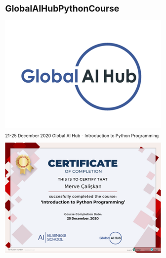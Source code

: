 # GlobalAIHubPythonCourse

![Global AI Hub](logo.png)

21-25 December 2020  Global AI Hub - Introduction to Python Programming

![Introduction to Python Programming](184935872467.png)
